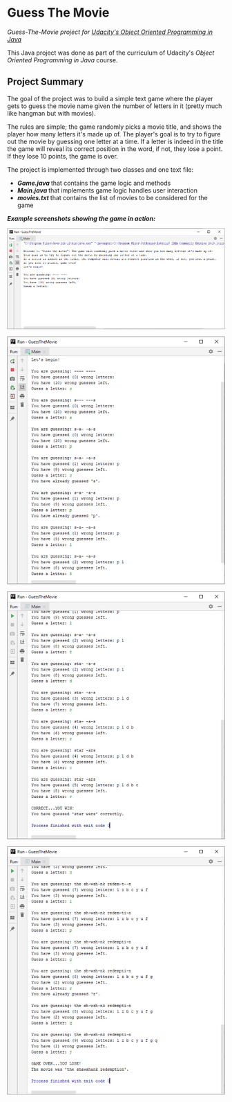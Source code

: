 # Guess The Movie

<i> Guess-The-Movie project for <a href = "https://in.udacity.com/course/object-oriented-programming-in-java--ud283" title = "Udacity's OOPS in Java"> Udacity's Object Oriented Programming in Java </a> </i>

This Java project was done as part of the curriculum of Udacity's <i> Object Oriented Programming in Java </i> course.

Project Summary
---------------
The goal of the project was to build a simple text game where the player gets to guess the movie name given the number of letters in it (pretty much like hangman but with movies). <br>

The rules are simple; the game randomly picks a movie title, and shows the player how many letters it's made up of. The player's goal is to try to figure out the movie by guessing one letter at a time. If a letter is indeed in the title the game will reveal its correct position in the word, if not, they lose a point. If they lose 10 points, the game is over.

The project is implemented through two classes and one text file:
<ul>
  <li> <b> <i> Game.java </i> </b> that contains the game logic and methods </li>
  <li> <b> <i> Main.java </i> </b> that implements game logic handles user interaction </li>
  <li> <b> <i> movies.txt </i> </b> that contains the list of movies to be considered for the game </li>
 </ul>

<b><i>Example screenshots showing the game in action:</i></b>


![Game intro](screenshots/1-gameIntro.PNG?raw=true "Game intro")

![Game in progress](screenshots/2-gameInProgress.PNG?raw=true "Game in progress")

![Game won](screenshots/3-gameWon.PNG?raw=true "Game won")

![Game lost](screenshots/4-gameLost.PNG?raw=true "Game lost")

